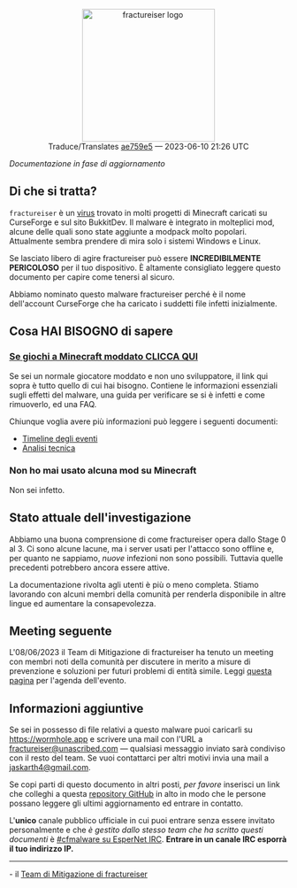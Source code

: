 <p align="center">
    <img src="../../docs/media/logo.svg" alt="fractureiser logo" height="240"><br>
    Traduce/Translates <a href="https://github.com/fractureiser-investigation/fractureiser/tree/ae759e509f1f06d040705034e370146b51f7881d">ae759e5</a>
    — 2023-06-10 21:26 UTC
</p>

*Documentazione in fase di aggiornamento*

## Di che si tratta?
`fractureiser` è un [virus](https://en.wikipedia.org/wiki/Computer_virus) trovato in molti progetti di Minecraft caricati su CurseForge e sul sito BukkitDev. Il malware è integrato in molteplici mod, alcune delle quali sono state aggiunte a modpack molto popolari. Attualmente sembra prendere di mira solo i sistemi Windows e Linux. 

Se lasciato libero di agire fractureiser può essere **INCREDIBILMENTE PERICOLOSO** per il tuo dispositivo. È altamente consigliato leggere questo documento per capire come tenersi al sicuro.

Abbiamo nominato questo malware fractureiser perché è il nome dell'account CurseForge che ha caricato i suddetti file infetti inizialmente.

## Cosa HAI BISOGNO di sapere

### [Se giochi a Minecraft moddato CLICCA QUI](docs/users.md)

Se sei un normale giocatore moddato e non uno sviluppatore, il link qui sopra è tutto quello di cui hai bisogno. Contiene le informazioni essenziali sugli effetti del malware, una guida per verificare se si è infetti e come rimuoverlo, ed una FAQ.

Chiunque voglia avere più informazioni può leggere i seguenti documenti:
* [Timeline degli eventi](docs/timeline.md)
* [Analisi tecnica](docs/tech.md)

### Non ho mai usato alcuna mod su Minecraft

Non sei infetto.

## Stato attuale dell'investigazione
Abbiamo una buona comprensione di come fractureiser opera dallo Stage 0 al 3. Ci sono alcune lacune, ma i server usati per l'attacco sono offline e, per quanto ne sappiamo, *nuove* infezioni non sono possibili. Tuttavia quelle precedenti potrebbero ancora essere attive.

La documentazione rivolta agli utenti è più o meno completa. Stiamo lavorando con alcuni membri della comunità per renderla disponibile in altre lingue ed aumentare la consapevolezza.

## Meeting seguente
L'08/06/2023 il Team di Mitigazione di fractureiser ha tenuto un meeting con membri noti della comunità per discutere in merito a misure di prevenzione e soluzioni per futuri problemi di entità simile.
Leggi [questa pagina](docs/2023-06-08-meeting.md) per l'agenda dell'evento. 

## Informazioni aggiuntive

Se sei in possesso di file relativi a questo malware puoi caricarli su https://wormhole.app e scrivere una mail con l'URL a fractureiser@unascribed.com — qualsiasi messaggio inviato sarà condiviso con il resto del team. Se vuoi contattarci per altri motivi invia una mail a jaskarth4@gmail.com.

Se copi parti di questo documento in altri posti, *per favore* inserisci un link che colleghi a questa [repository GitHub](https://github.com/fractureiser-investigation/fractureiser) in alto in modo che le persone possano leggere gli ultimi aggiornamento ed entrare in contatto.

L'**unico** canale pubblico ufficiale in cui puoi entrare senza essere invitato personalmente e che *è gestito dallo stesso team che ha scritto questi documenti* è [#cfmalware su EsperNet IRC](https://webchat.esper.net/?channels=cfmalware). **Entrare in un canale IRC esporrà il tuo indirizzo IP.**

---

\- il [Team di Mitigazione di fractureiser](docs/credits.md)
